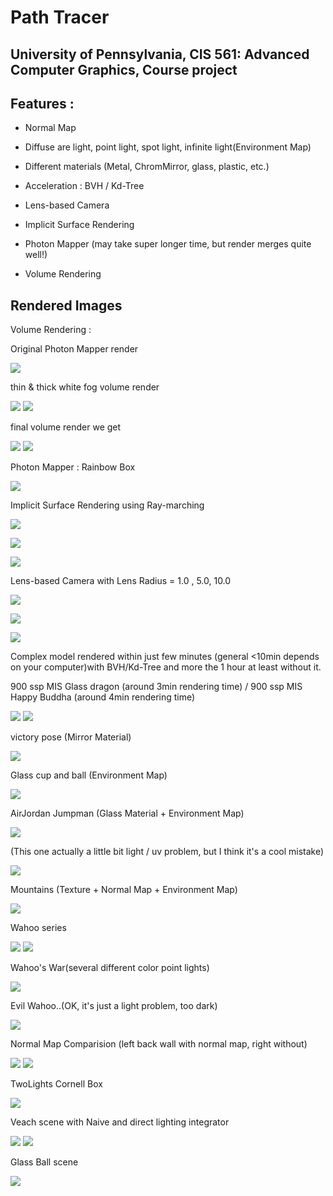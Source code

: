 Path Tracer
======================

University of Pennsylvania, CIS 561: Advanced Computer Graphics, Course project
------------


Features :
------------

- Normal Map

- Diffuse are light, point light, spot light, infinite light(Environment Map)

- Different materials (Metal, ChromMirror, glass, plastic, etc.)

- Acceleration : BVH / Kd-Tree

- Lens-based Camera

- Implicit Surface Rendering

- Photon Mapper (may take super longer time, but render merges quite well!)

- Volume Rendering



Rendered Images
------------

Volume Rendering :

Original Photon Mapper render

![](./renders/hw11_100_400SamplesPM.png)

thin & thick white fog volume render 

![](./renders/hw11_rendered_images7_160000.png)  ![](./renders/hw11_rendered_images7_360000.png)  


final volume render we get

![](./renders/hw11_100_400SamplesPM_thin_fog.jpg)  ![](./renders/hw11_100_400SamplesPM_heavy_fog.jpg)  





Photon Mapper : Rainbow Box

![](./renders/hw10_61_400SamplePM.png)




Implicit Surface Rendering using Ray-marching

![](./renders/hw9_implicit_surface_62_test8.png)

![](./renders/hw9_implicit_surface_66.png)

![](./renders/hw9_implicit_surface_68_6.png)



Lens-based Camera with Lens Radius = 1.0 , 5.0, 10.0

![](./renders/hw9_thin_len_60_lensR_1.0_f_30.png)  

![](./renders/hw9_thin_len_60_lensR_5.0_f_30.png)

![](./renders/hw9_thin_len_60_lensR_10.0_f_30.png)



Complex model rendered within just few minutes (general <10min depends on your computer)with BVH/Kd-Tree and more the 1 hour at least without it.

900 ssp MIS Glass dragon (around 3min rendering time) / 900 ssp MIS Happy Buddha (around 4min rendering time)

![](./renders/hw8_accel_47_900SampleMIS_8recur.png)  ![](./renders/hw8_accel_48_900SampleMIS_8recur.png) 







victory pose (Mirror Material)

![](./renders/53_900MIS_5recur.png) 



Glass cup and ball (Environment Map)

![](./renders/hw10_69_900SampleMIS.png) 


AirJordan Jumpman (Glass Material + Environment Map)

![](./renders/63_4.png)

(This one actually a little bit light / uv problem, but I think it's a cool mistake)

![](./renders/63.png)



Mountains (Texture + Normal Map + Environment Map)

![](./renders/66.png)



Wahoo series

![](./renders/55_2.png)  ![](./renders/55.png)


Wahoo's War(several different color point lights)

![](./renders/hw10_66_900SampleMIS.png)


Evil Wahoo..(OK, it's just a light problem, too dark)

![](./renders/54_uvProblem.png)



Normal Map Comparision (left back wall with normal map, right without)

![](./renders/57_100MISWithNormalMap.png)  ![](./renders/57_100MIS.png)



TwoLights Cornell Box

![](./renders/52_5Recursion.png)



Veach scene with Naive and direct lighting integrator

![](./renders/5_900Naive_Veach.png)   ![](./renders/5_900Direct_Veach.png) 


Glass Ball scene

![](./renders/64_eta_1.5.png.png)




